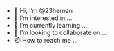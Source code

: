 - 👋 Hi, I’m @23hernan
- 👀 I’m interested in ...
- 🌱 I’m currently learning ...
- 💞️ I’m looking to collaborate on ...
- 📫 How to reach me ...

<!---
23hernan/23hernan is a ✨ special ✨ repository because its `README.md` (this file) appears on your GitHub profile.
You can click the Preview link to take a look at your changes.
--->
